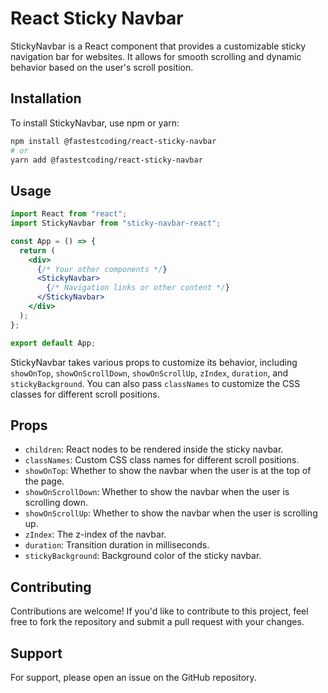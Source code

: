 # React Sticky Navbar

StickyNavbar is a React component that provides a customizable sticky navigation bar for websites. It allows for smooth scrolling and dynamic behavior based on the user's scroll position.

## Installation

To install StickyNavbar, use npm or yarn:

```bash
npm install @fastestcoding/react-sticky-navbar
# or
yarn add @fastestcoding/react-sticky-navbar
```

## Usage

```jsx
import React from "react";
import StickyNavbar from "sticky-navbar-react";

const App = () => {
  return (
    <div>
      {/* Your other components */}
      <StickyNavbar>
        {/* Navigation links or other content */}
      </StickyNavbar>
    </div>
  );
};

export default App;
```

StickyNavbar takes various props to customize its behavior, including `showOnTop`, `showOnScrollDown`, `showOnScrollUp`, `zIndex`, `duration`, and `stickyBackground`. You can also pass `classNames` to customize the CSS classes for different scroll positions.

## Props

- `children`: React nodes to be rendered inside the sticky navbar.
- `classNames`: Custom CSS class names for different scroll positions.
- `showOnTop`: Whether to show the navbar when the user is at the top of the page.
- `showOnScrollDown`: Whether to show the navbar when the user is scrolling down.
- `showOnScrollUp`: Whether to show the navbar when the user is scrolling up.
- `zIndex`: The z-index of the navbar.
- `duration`: Transition duration in milliseconds.
- `stickyBackground`: Background color of the sticky navbar.

## Contributing

Contributions are welcome! If you'd like to contribute to this project, feel free to fork the repository and submit a pull request with your changes.

## Support

For support, please open an issue on the GitHub repository.
